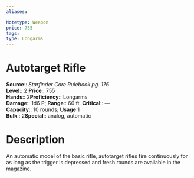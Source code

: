 ```yaml
---
aliases: 

Notetype: Weapon
price: 755
tags: 
type: Longarms
---
```


# Autotarget Rifle

**Source**:: _Starfinder Core Rulebook pg. 176_  
**Level**:: 2
**Price**:: 755  
**Hands**:: 2**Proficiency**:: Longarms  
**Damage**:: 1d6 P; 
**Range**:: 60 ft.
**Critical**:: —  
**Capacity**:: 10 rounds; **Usage** 1  
**Bulk**:: 2**Special**:: analog, automatic

# Description

An automatic model of the basic rifle, autotarget rifles fire continuously for as long as the trigger is depressed and fresh rounds are available in the magazine.
